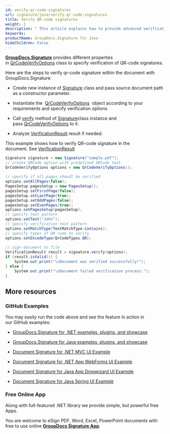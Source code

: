 ```yaml
---
id: verify-qr-code-signatures
url: signature/java/verify-qr-code-signatures
title: Verify QR-code signatures
weight: 2
description: " This article explains how to provide advanced verification of QR-code electronic signatures with GroupDocs.Signature API."
keywords: 
productName: GroupDocs.Signature for Java
hideChildren: False
---
```

[**GroupDocs.Signature**](https://products.groupdocs.com/signature/java) provides different properties in [QrCodeVerifyOptions](https://apireference.groupdocs.com/java/signature/com.groupdocs.signature.options.verify/QrCodeVerifyOptions) class to specify verification of QR-code signatures.

Here are the steps to verify qr-code signature within the document with GroupDocs.Signature:

*   Create new instance of [Signature](https://apireference.groupdocs.com/java/signature/com.groupdocs.signature/Signature) class and pass source document path as a constructor parameter.
    
*   Instantiate the  [QrCodeVerifyOptions](https://apireference.groupdocs.com/java/signature/com.groupdocs.signature.options.verify/QrCodeVerifyOptions)  object according to your requirements and specify verification options  
    
*   Call [verify](https://apireference.groupdocs.com/java/signature/com.groupdocs.signature/Signature#verify(com.groupdocs.signature.options.verify.VerifyOptions)) method of [Signature](https://apireference.groupdocs.com/java/signature/com.groupdocs.signature/Signature)class instance and pass [QrCodeVerifyOptions](https://apireference.groupdocs.com/java/signature/com.groupdocs.signature.options.verify/QrCodeVerifyOptions) to it.   
    
*   Analyze [VerificationResult](https://apireference.groupdocs.com/java/signature/com.groupdocs.signature.domain/VerificationResult) result if needed.

  
This example shows how to verify QR-code signature in the document. See [VerificationResult](https://apireference.groupdocs.com/java/signature/com.groupdocs.signature.domain/VerificationResult)  

```csharp
Signature signature = new Signature("sample.pdf");
// create QRCode option with predefined QRCode text
QrCodeVerifyOptions options = new QrCodeVerifyOptions();
 
// specify if all pages shoudl be verified
options.setAllPages(false);
PagesSetup pagesSetup = new PagesSetup();
pagesSetup.setFirstPage(false);
pagesSetup.setLastPage(true);
pagesSetup.setOddPages(false);
pagesSetup.setEvenPages(true);
options.setPagesSetup(pagesSetup);
// specify text pattern
options.setText("John");
// specify verification text pattern
options.setMatchType(TextMatchType.Contains);
// specify types of QR code to verify
options.setEncodeType(QrCodeTypes.QR);
 
// sign document to file
VerificationResult result = signature.verify(options);
if (result.isValid()) {
    System.out.print("\nDocument was verified successfully!");
} else {
    System.out.print("\nDocument failed verification process.");
}
```

## More resources

### GitHub Examples 

You may easily run the code above and see the feature in action in our GitHub examples:

*   [GroupDocs.Signature for .NET examples, plugins, and showcase](https://github.com/groupdocs-signature/GroupDocs.Signature-for-.NET)
    
*   [GroupDocs.Signature for Java examples, plugins, and showcase](https://github.com/groupdocs-signature/GroupDocs.Signature-for-Java)
    
*   [Document Signature for .NET MVC UI Example](https://github.com/groupdocs-signature/GroupDocs.Signature-for-.NET-MVC) 
    
*   [Document Signature for .NET App WebForms UI Example](https://github.com/groupdocs-signature/GroupDocs.Signature-for-.NET-WebForms)
    
*   [Document Signature for Java App Dropwizard UI Example](https://github.com/groupdocs-signature/GroupDocs.Signature-for-Java-Dropwizard)
    
*   [Document Signature for Java Spring UI Example](https://github.com/groupdocs-signature/GroupDocs.Signature-for-Java-Spring)
    

### Free Online App 

Along with full-featured .NET library we provide simple, but powerful free Apps.

You are welcome to eSign PDF, Word, Excel, PowerPoint documents with free to use online **[GroupDocs Signature App](https://products.groupdocs.app/signature)**.
